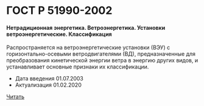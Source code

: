 # ГОСТ Р 51990-2002

#### Нетрадиционная энергетика. Ветроэнергетика. Установки ветроэнергетические. Классификация

Распространяется на ветроэнергетические установки (ВЭУ) с горизонтально-осевыми ветродвигателями (ВД), предназначенные для преобразования кинетической энергии ветра в энергию других видов, и устанавливает основные признаки их классификации.

- Дата введения	01.07.2003
- Актуализация	01.02.2020

<a href="~/files/51990-2002.pdf" onclick="openPdf('51990-2002.pdf', 'application/pdf');">Читать</a>